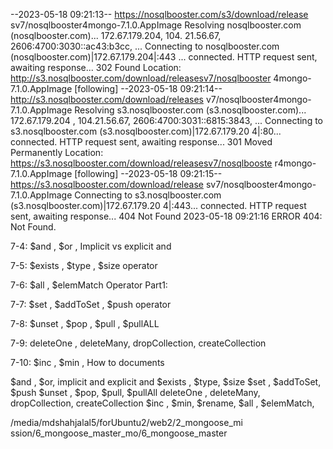 --2023-05-18 09:21:13--  https://nosqlbooster.com/s3/download/release
sv7/nosqlbooster4mongo-7.1.0.AppImage                                Resolving nosqlbooster.com (nosqlbooster.com)... 172.67.179.204, 104.
21.56.67, 2606:4700:3030::ac43:b3cc, ...                             Connecting to nosqlbooster.com (nosqlbooster.com)|172.67.179.204|:443
... connected.                                                       HTTP request sent, awaiting response... 302 Found
Location: http://s3.nosqlbooster.com/download/releasesv7/nosqlbooster
4mongo-7.1.0.AppImage [following]                                    --2023-05-18 09:21:14--  http://s3.nosqlbooster.com/download/releases
v7/nosqlbooster4mongo-7.1.0.AppImage                                 Resolving s3.nosqlbooster.com (s3.nosqlbooster.com)... 172.67.179.204
, 104.21.56.67, 2606:4700:3031::6815:3843, ...                       Connecting to s3.nosqlbooster.com (s3.nosqlbooster.com)|172.67.179.20
4|:80... connected.                                                  HTTP request sent, awaiting response... 301 Moved Permanently
Location: https://s3.nosqlbooster.com/download/releasesv7/nosqlbooste
r4mongo-7.1.0.AppImage [following]                                   --2023-05-18 09:21:15--  https://s3.nosqlbooster.com/download/release
sv7/nosqlbooster4mongo-7.1.0.AppImage                                Connecting to s3.nosqlbooster.com (s3.nosqlbooster.com)|172.67.179.20
4|:443... connected.                                                 HTTP request sent, awaiting response... 404 Not Found
2023-05-18 09:21:16 ERROR 404: Not Found.


7-4:  $and , $or , Implicit vs explicit and


7-5:  $exists , $type , $size operator


7-6:  $all , $elemMatch Operator Part1:


7-7:  $set , $addToSet , $push operator


7-8:  $unset , $pop , $pull , $pullALL


7-9:  deleteOne , deleteMany, dropCollection, createCollection


7-10:  $inc , $min , How to  documents


 $and , $or, implicit and explicit and 
 $exists , $type, $size 
 $set , $addToSet, $push 
 $unset , $pop, $pull, $pullAll
 deleteOne , deleteMany, dropCollection, createCollection
 $inc , $min, $rename, 
 $all , $elemMatch, 

 /media/mdshahjalal5/forUbuntu2/web2/2_mongoose_mi
ssion/6_mongoose_master_mo/6_mongoose_master     












































